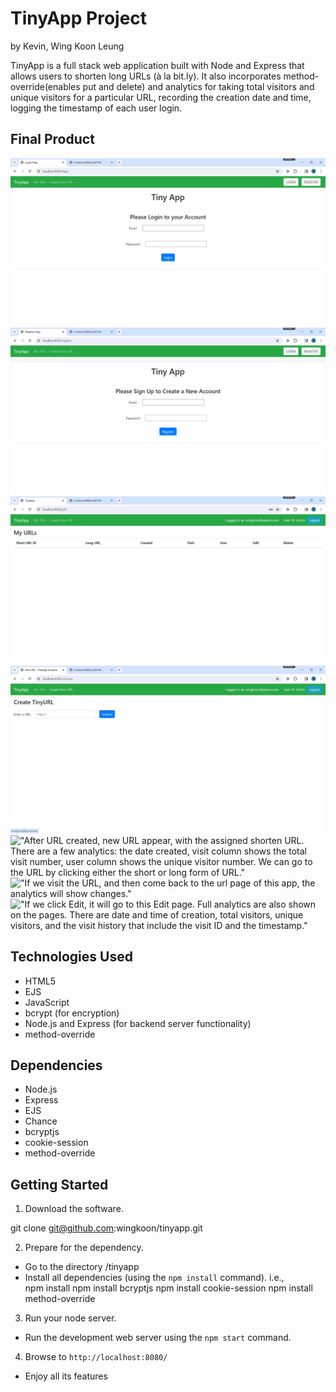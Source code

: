 # TinyApp Project
by Kevin, Wing Koon Leung

TinyApp is a full stack web application built with Node and Express that allows users to shorten long URLs (à la bit.ly).
It also incorporates method-override(enables put and delete) and analytics for taking total visitors and unique visitors for a particular URL, recording the creation date and time, logging the timestamp of each user login.

## Final Product

!["Homepage will turn to login page if not login"](./docs/login.jpg)
!["If the user has not register, he can go to this register page."](./docs/register.jpg)
!["After register or success login, it will turn to this url main page."](./docs/urls.jpg)
!["We can create URL by going to create new URL page."](./docs/create.jpg)
!["After URL created, new URL appear, with the assigned shorten URL. There are a few analytics: the date created, visit column shows the total visit number, user column shows the unique visitor number. We can go to the URL by clicking either the short or long form of URL."](.docs/url_with_an_URL_input.jpg)
!["If we visit the URL, and then come back to the url page of this app, the analytics will show changes."](.docs/visit_url_then_come_back.jpg)
!["If we click Edit, it will go to this Edit page. Full analytics are also shown on the pages. There are date and time of creation, total visitors, unique visitors, and the visit history that include the visit ID and the timestamp."](.docs/Edit.jpg)

## Technologies Used
- HTML5
- EJS
- JavaScript 
- bcrypt (for encryption)
- Node.js and Express (for backend server functionality)
- method-override

## Dependencies

- Node.js
- Express
- EJS
- Chance
- bcryptjs
- cookie-session
- method-override

## Getting Started

1. Download the software.

git clone git@github.com:wingkoon/tinyapp.git

2. Prepare for the dependency.

- Go to the directory /tinyapp
- Install all dependencies (using the `npm install` command).
i.e.,       
    npm install
    npm install bcryptjs
    npm install cookie-session
    npm install method-override

3. Run your node server.

- Run the development web server using the `npm start` command.

4. Browse to `http://localhost:8080/`


- Enjoy all its features


